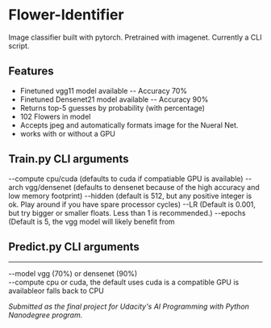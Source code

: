 # Flower-Identifier
Image classifier built with pytorch. Pretrained with imagenet. Currently a CLI script.

## Features
* Finetuned vgg11 model available -- Accuracy 70%
* Finetuned Densenet21 model available -- Accuracy 90%
* Returns top-5 guesses by probability (with percentage)
* 102 Flowers in model
* Accepts jpeg and automatically formats image for the Nueral Net.
* works with or without a GPU

## Train.py CLI arguments
 --compute cpu/cuda (defaults to cuda if compatiable GPU is available)
 --arch vgg/densenet (defaults to densenet because of the high accuracy and low memory footprint)
 --hidden (default is 512, but any positive integer is ok. Play around if you have spare processor cycles)
 --LR (Default is 0.001, but try bigger or smaller floats. Less than 1 is recommended.)
 --epochs (Default is 5, the vgg model will likely benefit from 

## Predict.py CLI arguments
-------------
 --model vgg (70%) or densenet (90%)    
 --compute cpu or cuda, the default uses cuda is a compatible GPU is availableor falls back to CPU


_Submitted as the final project for Udacity's AI Programming with Python Nanodegree program._
